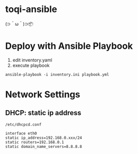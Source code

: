 # toqi-ansible

(⊃＾ω＾)⊃📦

# Deploy with Ansible Playbook

1. edit inventory.yaml
1. execute playbook

```
ansible-playbook -i inventory.ini playbook.yml
```

# Network Settings

## DHCP: static ip address

```
/etc/dhcpcd.conf

interface eth0
static ip_address=192.168.0.xxx/24
static routers=192.168.0.1
static domain_name_servers=8.8.8.8
```

